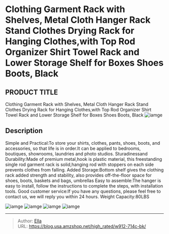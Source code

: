 # Clothing Garment Rack with Shelves, Metal Cloth Hanger Rack Stand Clothes Drying Rack for Hanging Clothes,with Top Rod Organizer Shirt Towel Rack and Lower Storage Shelf for Boxes Shoes Boots, Black


## PRODUCT TITLE 

Clothing Garment Rack with Shelves, Metal Cloth Hanger Rack Stand Clothes Drying Rack for Hanging Clothes,with Top Rod Organizer Shirt Towel Rack and Lower Storage Shelf for Boxes Shoes Boots, Black
![iamge](https://b2bfiles1.gigab2b.cn/image/wkseller/7941/714C-BK/20210711_b4d173d4c04f12e547d5b4f2e1530261.jpg)

## Description

Simple and Practical:To store your shirts, clothes, pants, shoes, boots, and accessories, so that life is in order.It can be applied to bedrooms, boutiques, showrooms, laundries and photo studios.
Sturadinessand Durability:Made of premium metal,hook is plastic material, this freestanding single rod garment rack is solid,hanging rod with stoppers on each side prevents clothes from falling.
Added Storage:Bottom shelf gives the clothing rack added strength and stability, also provides off-the-floor space for shoes, boots, baskets and bags, umbrellas
Easy to assemble:The hanger is easy to install, follow the instructions to complete the steps, with installation tools.
Good customer service:If you have any questions, please feel free to contact us, we will reply you within 24 hours.
Weight Capacity:80LBS





![iamge](https://b2bfiles1.gigab2b.cn/image/wkseller/7941/714C-BK/20210711_251c437e21256d51a23dbbb4e41bbb5c.jpg)
![iamge](https://b2bfiles1.gigab2b.cn/image/wkseller/7941/714C-BK/20210711_a29b6c41d16aafbf44d0bb5bb7ca6785.jpg)
![iamge](https://b2bfiles1.gigab2b.cn/image/wkseller/7941/714C-BK/20210711_5ff37bba7cf527f7af8b3c1e2ed09b28.jpg)
![iamge](https://b2bfiles1.gigab2b.cn/image/wkseller/7941/714C-BK/20210711_b56af9f9b4ca27ef8331aab839229c93.jpg)


---

> Author: [Ella](https://blog.usa.amzshop.net/)  
> URL: https://blog.usa.amzshop.net/high_rated/w912-714c-bk/  

